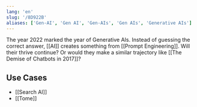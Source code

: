 ```yaml
---
lang: 'en'
slug: '/8D922B'
aliases: ['Gen-AI', 'Gen AI', 'Gen-AIs', 'Gen AIs', 'Generative AIs']
---
```


The year 2022 marked the year of Generative AIs.
Instead of guessing the correct answer, [[AI]] creates something from [[Prompt Engineering]].
Will their thrive continue?
Or would they make a similar trajectory like [[The Demise of Chatbots in 2017]]?

## Use Cases

- [[Search AI]]
- [[Tome]]
